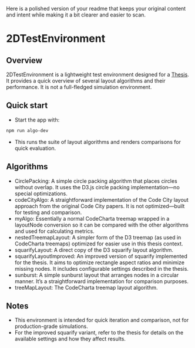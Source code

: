 Here is a polished version of your readme that keeps your original content and intent while making it a bit clearer and easier to scan.

2DTestEnvironment
==================

Overview
--------
2DTestEnvironment is a lightweight test environment designed for a [Thesis](https://github.com/BenediktMehl/master-thesis/blob/main/thesis.pdf). It provides a quick overview of several layout algorithms and their performance. It is not a full-fledged simulation environment.

Quick start
------------
- Start the app with:
```bash
npm run algo-dev
```
- This runs the suite of layout algorithms and renders comparisons for quick evaluation.

Algorithms
----------
- CirclePacking: A simple circle packing algorithm that places circles without overlap. It uses the D3.js circle packing implementation—no special optimizations.
- codeCityAlgo: A straightforward implementation of the Code City layout approach from the original Code City papers. It is not optimized—built for testing and comparison.
- myAlgo: Essentially a normal CodeCharta treemap wrapped in a layoutNode conversion so it can be compared with the other algorithms and used for calculating metrics.
- nestedTreemapLayout: A simpler form of the D3 treemap (as used in CodeCharta treemaps) optimized for easier use in this thesis context.
- squarifyLayout: A direct copy of the D3 squarify layout algorithm.
- squarifyLayoutImproved: An improved version of squarify implemented for the thesis. It aims to optimize rectangle aspect ratios and minimize missing nodes. It includes configurable settings described in the thesis.
- sunburst: A simple sunburst layout that arranges nodes in a circular manner. It’s a straightforward implementation for comparison purposes.
- treeMapLayout: The CodeCharta treemap layout algorithm.

Notes
-----
- This environment is intended for quick iteration and comparison, not for production-grade simulations.
- For the improved squarify variant, refer to the thesis for details on the available settings and how they affect results.
